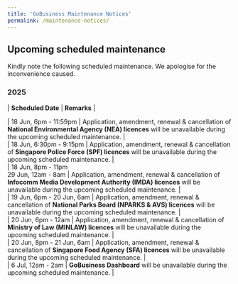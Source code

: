 ```yaml
---
title: 'GoBusiness Maintenance Notices'
permalink: /maintenance-notices/
---
```


## Upcoming scheduled maintenance

Kindly note the following scheduled maintenance. We apologise for the inconvenience caused. 


### 2025 

| **Scheduled Date** | **Remarks** |  

   

      
| 18 Jun, 6pm - 11:59pm | Application, amendment, renewal & cancellation of **National Environmental Agency (NEA) licences** will be unavailable during the upcoming scheduled maintenance. |   
| 18 Jun, 6:30pm - 9:15pm | Application, amendment, renewal & cancellation of **Singapore Police Force (SPF) licences** will be unavailable during the upcoming scheduled maintenance. |    
| 18 Jun, 8pm - 11pm<br>29 Jun, 12am - 8am | Application, amendment, renewal & cancellation of **Infocomm Media Development Authority (IMDA) licences** will be unavailable during the upcoming scheduled maintenance. |  
| 19 Jun, 6pm - 20 Jun, 6am | Application, amendment, renewal & cancellation of **National Parks Board (NPARKS & AVS) licences** will be unavailable during the upcoming scheduled maintenance. |    
| 20 Jun, 6pm - 12am | Application, amendment, renewal & cancellation of **Ministry of Law (MINLAW) licences** will be unavailable during the upcoming scheduled maintenance. |  
| 20 Jun, 8pm - 21 Jun, 6am | Application, amendment, renewal & cancellation of **Singapore Food Agency (SFA) licences** will be unavailable during the upcoming scheduled maintenance. |     
| 6 Jul, 12am - 2am | **GoBusiness Dashboard** will be unavailable during the upcoming scheduled maintenance. |    


<script src="/jquery/jquery.min.js"></script> <script src="/jquery/resize-tables.js"></script>
